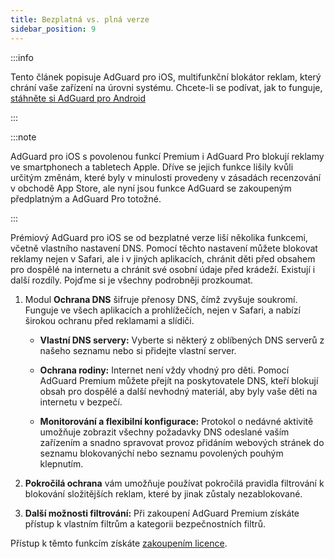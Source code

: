 ```yaml
---
title: Bezplatná vs. plná verze
sidebar_position: 9
---
```


:::info

Tento článek popisuje AdGuard pro iOS, multifunkční blokátor reklam, který chrání vaše zařízení na úrovni systému. Chcete-li se podívat, jak to funguje, [stáhněte si AdGuard pro Android](https://agrd.io/download-kb-adblock)

:::

:::note

AdGuard pro iOS s povolenou funkcí Premium i AdGuard Pro blokují reklamy ve smartphonech a tabletech Apple. Dříve se jejich funkce lišily kvůli určitým změnám, které byly v minulosti provedeny v zásadách recenzování v obchodě App Store, ale nyní jsou funkce AdGuard se zakoupeným předplatným a AdGuard Pro totožné.

:::

Prémiový AdGuard pro iOS se od bezplatné verze liší několika funkcemi, včetně vlastního nastavení DNS. Pomocí těchto nastavení můžete blokovat reklamy nejen v Safari, ale i v jiných aplikacích, chránit děti před obsahem pro dospělé na internetu a chránit své osobní údaje před krádeží. Existují i další rozdíly. Pojďme si je všechny podrobněji prozkoumat.

1. Modul **Ochrana DNS** šifruje přenosy DNS, čímž zvyšuje soukromí. Funguje ve všech aplikacích a prohlížečích, nejen v Safari, a nabízí širokou ochranu před reklamami a slídiči.

    - **Vlastní DNS servery:** Vyberte si některý z oblíbených DNS serverů z našeho seznamu nebo si přidejte vlastní server.

    - **Ochrana rodiny:** Internet není vždy vhodný pro děti. Pomocí AdGuard Premium můžete přejít na poskytovatele DNS, kteří blokují obsah pro dospělé a další nevhodný materiál, aby byly vaše děti na internetu v bezpečí.

    - **Monitorování a flexibilní konfigurace:** Protokol o nedávné aktivitě umožňuje zobrazit všechny požadavky DNS odeslané vaším zařízením a snadno spravovat provoz přidáním webových stránek do seznamu blokovanýchí nebo seznamu povolených pouhým klepnutím.

2. **Pokročilá ochrana** vám umožňuje používat pokročilá pravidla filtrování k blokování složitějších reklam, které by jinak zůstaly nezablokované.

3. **Další možnosti filtrování:** Při zakoupení AdGuard Premium získáte přístup k vlastním filtrům a kategorii bezpečnostních filtrů.

Přístup k těmto funkcím získáte [zakoupením licence](https://adguard.com/license.html).
